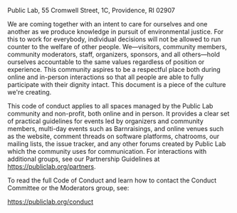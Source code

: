 Public Lab, 55 Cromwell Street, 1C, Providence, RI 02907

We are coming together with an intent to care for ourselves and one another as we produce knowledge in pursuit of environmental justice. For this to work for everybody, individual decisions will not be allowed to run counter to the welfare of other people. We—visitors, community members, community moderators, staff, organizers, sponsors, and all others—hold ourselves accountable to the same values regardless of position or experience. This community aspires to be a respectful place both during online and in-person interactions so that all people are able to fully participate with their dignity intact. This document is a piece of the culture we're creating.

This code of conduct applies to all spaces managed by the Public Lab community and non-profit, both online and in person. It provides a clear set of practical guidelines for events led by organizers and community members, multi-day events such as Barnraisings, and online venues such as the website, comment threads on software platforms, chatrooms, our mailing lists, the issue tracker, and any other forums created by Public Lab which the community uses for communication. For interactions with additional groups, see our Partnership Guidelines at https://publiclab.org/partners.

To read the full Code of Conduct and learn how to contact the Conduct Committee or the Moderators group, see:

https://publiclab.org/conduct